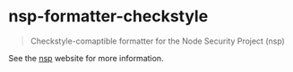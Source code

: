 # nsp-formatter-checkstyle

> Checkstyle-comaptible formatter for the Node Security Project (nsp)

See the [nsp](https://github.com/nodesecurity/nsp) website for more information.